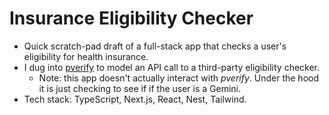 # Insurance Eligibility Checker

- Quick scratch-pad draft of a full-stack app that checks a user's eligibility for health insurance.
- I dug into [pverify](https://pverify.io/) to model an API call to a third-party eligibility checker.
  - Note: this app doesn't actually interact with _pverify_. Under the hood it is just checking to see if if the user is a Gemini.
- Tech stack: TypeScript, Next.js, React, Nest, Tailwind.

